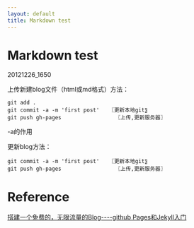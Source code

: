 ```yaml
---
layout: default
title: Markdown test
---
```


# Markdown test
20121226_1650

上传新建blog文件（html或md格式）方法：
	
	git add . 
	git commit -a -m 'first post'   〖更新本地git〗
	git push gh-pages                 〖上传,更新服务器〗 
 
-a的作用

 
更新blog方法：
	
	git commit -a -m 'first post'   〖更新本地git〗
	git push gh-pages                 〖上传,更新服务器〗   
 

 


# Reference
[搭建一个免费的，无限流量的Blog----github Pages和Jekyll入门](http://www.ruanyifeng.com/blog/2012/08/blogging_with_jekyll.html)
